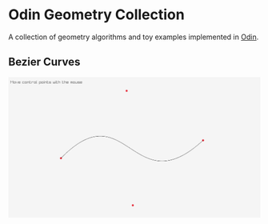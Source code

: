 # Odin Geometry Collection

A collection of geometry algorithms and toy examples implemented in [Odin](https://odin-lang.org/).

## Bezier Curves

![Bezier curve screenshot](/src/bezier/bezier.PNG)

